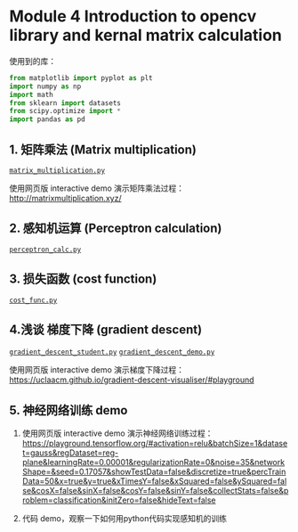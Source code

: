 # Module 4 Introduction to opencv library and kernal matrix calculation

使用到的库：
```python
from matplotlib import pyplot as plt
import numpy as np
import math
from sklearn import datasets
from scipy.optimize import *
import pandas as pd
```
## 1. 矩阵乘法 (Matrix multiplication)

[`matrix_multiplication.py`](/Module4/matrix_multiplication.py)

使用网页版 interactive demo 演示矩阵乘法过程：http://matrixmultiplication.xyz/

## 2. 感知机运算 (Perceptron calculation)

[`perceptron_calc.py`](/Module4/perceptron_calc.py)

## 3. 损失函数 (cost function)

[`cost_func.py`](/Module4/cost_func.py)

## 4.浅谈 梯度下降 (gradient descent)

[`gradient_descent_student.py`](/Module4/gradient_descent_student.py)
[`gradient_descent_demo.py`](/Module4/gradient_descent_demo.py)

使用网页版 interactive demo 演示梯度下降过程：https://uclaacm.github.io/gradient-descent-visualiser/#playground
## 5. 神经网络训练 demo

1. 使用网页版 interactive demo 演示神经网络训练过程：https://playground.tensorflow.org/#activation=relu&batchSize=1&dataset=gauss&regDataset=reg-plane&learningRate=0.00001&regularizationRate=0&noise=35&networkShape=&seed=0.17057&showTestData=false&discretize=true&percTrainData=50&x=true&y=true&xTimesY=false&xSquared=false&ySquared=false&cosX=false&sinX=false&cosY=false&sinY=false&collectStats=false&problem=classification&initZero=false&hideText=false

2. 代码 demo，观察一下如何用python代码实现感知机的训练